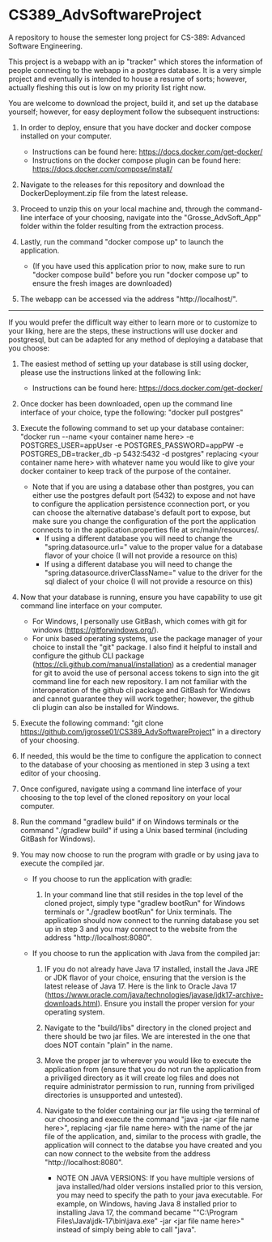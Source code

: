 # CS389_AdvSoftwareProject
A repository to house the semester long project for CS-389: Advanced Software Engineering.

This project is a webapp with an ip "tracker" which stores the information of people connecting to the webapp in a postgres database.
It is a very simple project and eventually is intended to house a resume of sorts; however, actually fleshing this out is low on my priority list right now.

You are welcome to download the project, build it, and set up the database yourself; however, for easy deployment follow the subsequent instructions:

1. In order to deploy, ensure that you have docker and docker compose installed on your computer. 
    * Instructions can be found here: https://docs.docker.com/get-docker/
    * Instructions on the docker compose plugin can be found here: https://docs.docker.com/compose/install/

2. Navigate to the releases for this repository and download the DockerDeployment.zip file from the latest release.

3. Proceed to unzip this on your local machine and, through the command-line interface of your choosing, navigate into the "Grosse_AdvSoft_App" folder within the folder resulting from the extraction process.

4. Lastly, run the command "docker compose up" to launch the application. 
    * (If you have used this application prior to now, make sure to run "docker compose build" before you run "docker compose up" to ensure the fresh images are downloaded)

5. The webapp can be accessed via the address "http://localhost/".

---


If you would prefer the difficult way either to learn more or to customize to your liking, here are the steps, these instructions will use docker and postgresql, but can be adapted for any method of deploying a database that you choose:

1. The easiest method of setting up your database is still using docker, please use the instructions linked at the following link:
    * Instructions can be found here: https://docs.docker.com/get-docker/

2. Once docker has been downloaded, open up the command line interface of your choice, type the following: "docker pull postgres"

3. Execute the following command to set up your database container: "docker run --name \<your container name here> -e POSTGRES_USER=appUser -e POSTGRES_PASSWORD=appPW -e POSTGRES_DB=tracker_db -p 5432:5432 -d postgres" replacing \<your container name here> with whatever name you would like to give your docker container to keep track of the purpose of the container.
    * Note that if you are using a database other than postgres, you can either use the postgres default port (5432) to expose and not have to configure the application persistence cconnection port, or you can choose the alternative database's default port to expose, but make sure you change the configuration of the port the application connects to in the application.properties file at src/main/resources/.
        * If using a different database you will need to change the "spring.datasource.url=" value to the proper value for a database flavor of your choice (I will not provide a resource on this)
        * If using a different database you will need to change the "spring.datasource.driverClassName=" value to the driver for the sql dialect of your choice (I will not provide a resource on this)

4. Now that your database is running, ensure you have capability to use git command line interface on your computer.
    * For Windows, I personally use GitBash, which comes with git for windows (https://gitforwindows.org/).
    * For unix based operating systems, use the package manager of your choice to install the "git" package. I also find it helpful to install and configure the github CLI package (https://cli.github.com/manual/installation) as a credential manager for git to avoid the use of personal access tokens to sign into the git command line for each new repository. I am not familiar with the interoperation of the github cli package and GitBash for Windows and cannot guarantee they will work together; however, the github cli plugin can also be installed for Windows.

5. Execute the following command: "git clone https://github.com/jgrosse01/CS389_AdvSoftwareProject" in a directory of your choosing.

6. If needed, this would be the time to configure the application to connect to the database of your choosing as mentioned in step 3 using a text editor of your choosing.

7. Once configured, navigate using a command line interface of your choosing to the top level of the cloned repository on your local computer.

8. Run the command "gradlew build" if on Windows terminals or the command "./gradlew build" if using a Unix based terminal (including GitBash for Windows).

9. You may now choose to run the program with gradle or by using java to execute the compiled jar.
    * If you choose to run the application with gradle:

        1. In your command line that still resides in the top level of the cloned project, simply type "gradlew bootRun" for Windows terminals or "./gradlew bootRun" for Unix terminals. The application should now connect to the running database you set up in step 3 and you may connect to the website from the address "http://localhost:8080".

    * If you choose to run the application with Java from the compiled jar:

        1. IF you do not already have Java 17 installed, install the Java JRE or JDK flavor of your choice, ensuring that the version is the latest release of Java 17. Here is the link to Oracle Java 17 (https://www.oracle.com/java/technologies/javase/jdk17-archive-downloads.html). Ensure you install the proper version for your operating system.

        2. Navigate to the "build/libs" directory in the cloned project and there should be two jar files. We are interested in the one that does NOT contain "plain" in the name. 

        3. Move the proper jar to wherever you would like to execute the application from (ensure that you do not run the application from a priviliged directory as it will create log files and does not require administrator permission to run, running from priviliged directories is unsupported and untested). 

        4. Navigate to the folder containing our jar file using the terminal of our choosing and execute the command "java -jar \<jar file name here>", replacing \<jar file name here> with the name of the jar file of the application, and, similar to the process with gradle, the application will connect to the databse you have created and you can now connect to the website from the address "http://localhost:8080".
            * NOTE ON JAVA VERSIONS: If you have multiple versions of java installed/had older versions installed prior to this version, you may need to specify the path to your java executable. For example, on Windows, having Java 8 installed prior to installing Java 17, the command became ""C:\Program Files\Java\jdk-17\bin\java.exe" -jar \<jar file name here>" instead of simply being able to call "java".
